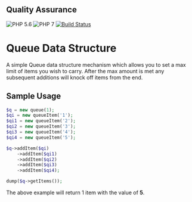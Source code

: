 ## Quality Assurance

![PHP 5.6](https://img.shields.io/badge/PHP-5.6-blue.svg)
![PHP 7](https://img.shields.io/badge/PHP-7-blue.svg)
[![Build Status](https://travis-ci.org/vbpupil/queue.svg?branch=master)](https://travis-ci.org/vbpupil/queue)


# Queue Data Structure

A simple Queue data structure mechanism which allows you to set a max limit of items
you wish to carry. After the max amount is met any subsequent additions will knock off
items from the end.

## Sample Usage

```php
$q = new queue(1);
$qi = new queueItem('1');
$qi1 = new queueItem('2');
$qi2 = new queueItem('3');
$qi3 = new queueItem('4');
$qi4 = new queueItem('5');

$q->addItem($qi)
    ->addItem($qi1)
    ->addItem($qi2)
    ->addItem($qi3)
    ->addItem($qi4);

dump($q->getItems());
```

The above example will return 1 item with the value of **5**.